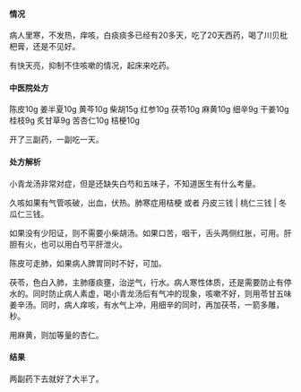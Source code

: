 #### 情况

病人里寒，不发热，痒咳，白痰痰多已经有20多天，吃了20天西药，喝了川贝枇杷膏，还是不见好。

有快天亮，抑制不住咳嗽的情况，起床来吃药。

#### 中医院处方

陈皮10g 姜半夏10g 黄芩10g 柴胡15g 红参10g 茯苓10g 麻黄10g 细辛9g 干姜10g 桂枝9g 炙甘草9g 苦杏仁10g 桔梗10g

开了三副药，一副吃一天。

#### 处方解析

小青龙汤非常对症，但是还缺失白芍和五味子，不知道医生有什么考量。

久咳如果有气管咳破，出血，伏热。肺寒症用桔梗 或者 丹皮三钱 | 桃仁三钱 | 冬瓜仁三钱。

如果没有少阳证，则不需要小柴胡汤。如果口苦，咽干，舌头两侧红胀，可用。肝胆有火，也可以用白芍平肝泄火。

陈皮可走肺，如果病人脾胃同时不好，可加。

茯苓，色白入肺，主肺痿痰壅，治逆气，行水。病人寒性体质，还是需要防止有停水的。同时防止病人素虚，喝小青龙汤后有气冲的现象，咳嗽不好，则用苓甘五味姜辛汤。同时，病人痒咳，有水气上冲，用细辛的同时，再加茯苓，一箭多雕，秒。

用麻黄，则加等量的杏仁。

#### 结果

两副药下去就好了大半了。